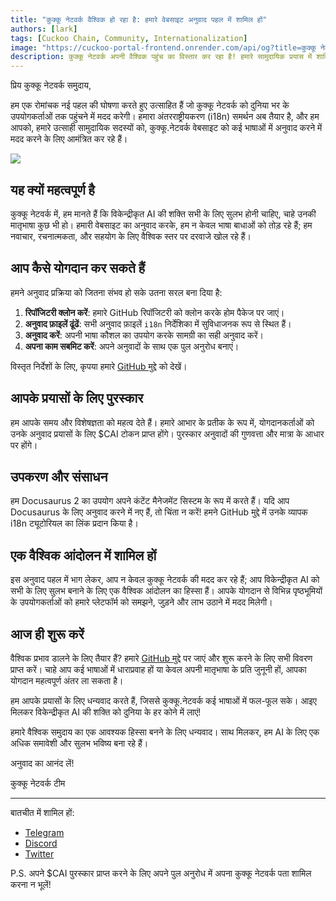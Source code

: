 ```yaml
---
title: "कुक्कू नेटवर्क वैश्विक हो रहा है: हमारे वेबसाइट अनुवाद पहल में शामिल हों"
authors: [lark]
tags: [Cuckoo Chain, Community, Internationalization]
image: "https://cuckoo-portal-frontend.onrender.com/api/og?title=कुक्कू नेटवर्क वैश्विक हो रहा है: हमारे वेबसाइट अनुवाद पहल में शामिल हों"
description: कुक्कू नेटवर्क अपनी वैश्विक पहुंच का विस्तार कर रहा है! हमारे सामुदायिक प्रयास में शामिल हों और कुक्कू.नेटवर्क वेबसाइट का अनुवाद करें और अपने योगदान के लिए $CAI टोकन कमाएं। हमें विकेन्द्रीकृत AI को सभी के लिए, हर जगह सुलभ बनाने में मदद करें।
---
```


प्रिय कुक्कू नेटवर्क समुदाय,

हम एक रोमांचक नई पहल की घोषणा करते हुए उत्साहित हैं जो कुक्कू नेटवर्क को दुनिया भर के उपयोगकर्ताओं तक पहुंचने में मदद करेगी। हमारा अंतरराष्ट्रीयकरण (i18n) समर्थन अब तैयार है, और हम आपको, हमारे उत्साही सामुदायिक सदस्यों को, कुक्कू.नेटवर्क वेबसाइट को कई भाषाओं में अनुवाद करने में मदद करने के लिए आमंत्रित कर रहे हैं।

![](https://cuckoo-network.b-cdn.net/2024-08-16-join-cuckoo-network-translation-initiative.webp)

## यह क्यों महत्वपूर्ण है

कुक्कू नेटवर्क में, हम मानते हैं कि विकेन्द्रीकृत AI की शक्ति सभी के लिए सुलभ होनी चाहिए, चाहे उनकी मातृभाषा कुछ भी हो। हमारी वेबसाइट का अनुवाद करके, हम न केवल भाषा बाधाओं को तोड़ रहे हैं; हम नवाचार, रचनात्मकता, और सहयोग के लिए वैश्विक स्तर पर दरवाजे खोल रहे हैं।

## आप कैसे योगदान कर सकते हैं

हमने अनुवाद प्रक्रिया को जितना संभव हो सके उतना सरल बना दिया है:

1. **रिपॉजिटरी क्लोन करें**: हमारे GitHub रिपॉजिटरी को क्लोन करके होम पैकेज पर जाएं।
2. **अनुवाद फ़ाइलें ढूंढें**: सभी अनुवाद फ़ाइलें `i18n` निर्देशिका में सुविधाजनक रूप से स्थित हैं।
3. **अनुवाद करें**: अपनी भाषा कौशल का उपयोग करके सामग्री का सही अनुवाद करें।
4. **अपना काम सबमिट करें**: अपने अनुवादों के साथ एक पुल अनुरोध बनाएं।

विस्तृत निर्देशों के लिए, कृपया हमारे [GitHub मुद्दे](https://github.com/cuckoo-network/cuckoo/issues/12) को देखें।

## आपके प्रयासों के लिए पुरस्कार

हम आपके समय और विशेषज्ञता को महत्व देते हैं। हमारे आभार के प्रतीक के रूप में, योगदानकर्ताओं को उनके अनुवाद प्रयासों के लिए $CAI टोकन प्राप्त होंगे। पुरस्कार अनुवादों की गुणवत्ता और मात्रा के आधार पर होंगे।

## उपकरण और संसाधन

हम Docusaurus 2 का उपयोग अपने कंटेंट मैनेजमेंट सिस्टम के रूप में करते हैं। यदि आप Docusaurus के लिए अनुवाद करने में नए हैं, तो चिंता न करें! हमने GitHub मुद्दे में उनके व्यापक i18n ट्यूटोरियल का लिंक प्रदान किया है।

## एक वैश्विक आंदोलन में शामिल हों

इस अनुवाद पहल में भाग लेकर, आप न केवल कुक्कू नेटवर्क की मदद कर रहे हैं; आप विकेन्द्रीकृत AI को सभी के लिए सुलभ बनाने के लिए एक वैश्विक आंदोलन का हिस्सा हैं। आपके योगदान से विभिन्न पृष्ठभूमियों के उपयोगकर्ताओं को हमारे प्लेटफॉर्म को समझने, जुड़ने और लाभ उठाने में मदद मिलेगी।

## आज ही शुरू करें

वैश्विक प्रभाव डालने के लिए तैयार हैं? हमारे [GitHub मुद्दे](https://github.com/cuckoo-network/cuckoo/issues/12) पर जाएं और शुरू करने के लिए सभी विवरण प्राप्त करें। चाहे आप कई भाषाओं में धाराप्रवाह हों या केवल अपनी मातृभाषा के प्रति जुनूनी हों, आपका योगदान महत्वपूर्ण अंतर ला सकता है।

हम आपके प्रयासों के लिए धन्यवाद करते हैं, जिससे कुक्कू.नेटवर्क कई भाषाओं में फल-फूल सके। आइए मिलकर विकेन्द्रीकृत AI की शक्ति को दुनिया के हर कोने में लाएं!

हमारे वैश्विक समुदाय का एक आवश्यक हिस्सा बनने के लिए धन्यवाद। साथ मिलकर, हम AI के लिए एक अधिक समावेशी और सुलभ भविष्य बना रहे हैं।

अनुवाद का आनंद लें!

कुक्कू नेटवर्क टीम

------

बातचीत में शामिल हों:

- [Telegram](https://cuckoo.network/tg)
- [Discord](https://cuckoo.network/dc)
- [Twitter](https://cuckoo.network/x)

P.S. अपने $CAI पुरस्कार प्राप्त करने के लिए अपने पुल अनुरोध में अपना कुक्कू नेटवर्क पता शामिल करना न भूलें!
